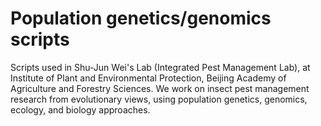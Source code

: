 # Population genetics/genomics scripts
Scripts used in Shu-Jun Wei's Lab (Integrated Pest Management Lab), at Institute of Plant and Environmental Protection, Beijing Academy of Agriculture and Forestry Sciences.
We work on insect pest management research from evolutionary views, using population genetics, genomics, ecology, and biology approaches.
